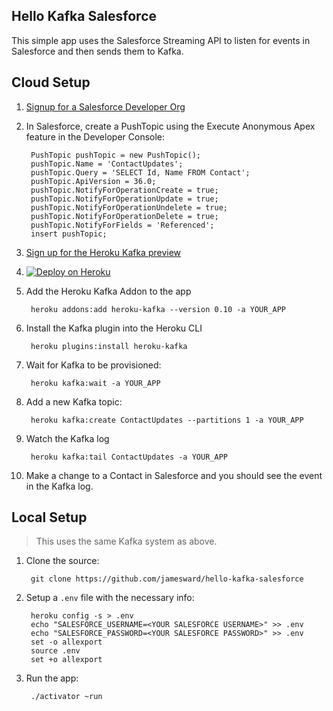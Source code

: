 Hello Kafka Salesforce
----------------------

This simple app uses the Salesforce Streaming API to listen for events in Salesforce and then sends them to Kafka.

## Cloud Setup

1. [Signup for a Salesforce Developer Org](https://developer.salesforce.com/signup)
1. In Salesforce, create a PushTopic using the Execute Anonymous Apex feature in the Developer Console:

        PushTopic pushTopic = new PushTopic();
        pushTopic.Name = 'ContactUpdates';
        pushTopic.Query = 'SELECT Id, Name FROM Contact';
        pushTopic.ApiVersion = 36.0;
        pushTopic.NotifyForOperationCreate = true;
        pushTopic.NotifyForOperationUpdate = true;
        pushTopic.NotifyForOperationUndelete = true;
        pushTopic.NotifyForOperationDelete = true;
        pushTopic.NotifyForFields = 'Referenced';
        insert pushTopic;

1. [Sign up for the Heroku Kafka preview](https://www.heroku.com/kafka)
1. [![Deploy on Heroku](https://www.herokucdn.com/deploy/button.svg)](https://heroku.com/deploy)
1. Add the Heroku Kafka Addon to the app

        heroku addons:add heroku-kafka --version 0.10 -a YOUR_APP

1. Install the Kafka plugin into the Heroku CLI

        heroku plugins:install heroku-kafka

1. Wait for Kafka to be provisioned:

        heroku kafka:wait -a YOUR_APP

1. Add a new Kafka topic:

        heroku kafka:create ContactUpdates --partitions 1 -a YOUR_APP

1. Watch the Kafka log

        heroku kafka:tail ContactUpdates -a YOUR_APP

1. Make a change to a Contact in Salesforce and you should see the event in the Kafka log.


## Local Setup

> This uses the same Kafka system as above.

1. Clone the source:

        git clone https://github.com/jamesward/hello-kafka-salesforce

1. Setup a `.env` file with the necessary info:

        heroku config -s > .env
        echo "SALESFORCE_USERNAME=<YOUR SALESFORCE USERNAME>" >> .env
        echo "SALESFORCE_PASSWORD=<YOUR SALESFORCE PASSWORD>" >> .env
        set -o allexport
        source .env
        set +o allexport

1. Run the app:

        ./activator ~run
